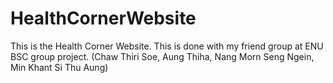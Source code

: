 # HealthCornerWebsite
This is the Health Corner Website.
This is done with my friend group at ENU BSC group project. (Chaw Thiri Soe, Aung Thiha, Nang Morn Seng Ngein, Min Khant Si Thu Aung)
